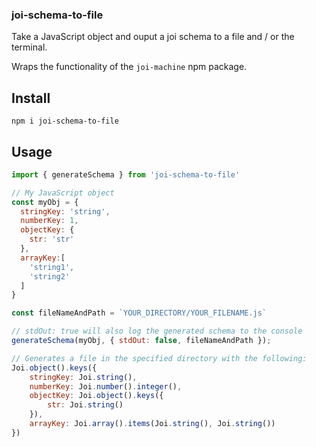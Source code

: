 ### joi-schema-to-file

Take a JavaScript object and ouput a joi schema to a file and / or the terminal.

Wraps the functionality of the `joi-machine` npm package.

## Install
```
npm i joi-schema-to-file
```

## Usage

```javascript
import { generateSchema } from 'joi-schema-to-file'

// My JavaScript object
const myObj = {
  stringKey: 'string',
  numberKey: 1,
  objectKey: {
    str: 'str'
  },
  arrayKey:[
    'string1',
    'string2'
  ]
}

const fileNameAndPath = `YOUR_DIRECTORY/YOUR_FILENAME.js`

// stdOut: true will also log the generated schema to the console
generateSchema(myObj, { stdOut: false, fileNameAndPath });

// Generates a file in the specified directory with the following:
Joi.object().keys({
    stringKey: Joi.string(),
    numberKey: Joi.number().integer(),
    objectKey: Joi.object().keys({
        str: Joi.string()
    }),
    arrayKey: Joi.array().items(Joi.string(), Joi.string())
})
```
